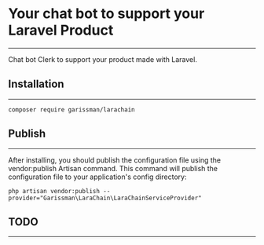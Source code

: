 # Your chat bot to support your Laravel Product
----
Chat bot Clerk to support your product made with Laravel.

## Installation
----
`composer require garissman/larachain`

## Publish
----
After installing, you should publish the configuration file using the vendor:publish Artisan command. This
command will publish the configuration file to your application's config directory:

`php artisan vendor:publish --provider="Garissman\LaraChain\LaraChainServiceProvider"`


## TODO
----
